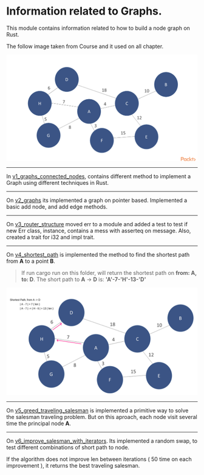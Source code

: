 # Information related to Graphs.


This module contains information related to how to build a node graph on Rust.

The follow image taken from Course and it used on all chapter.

![graph](https://github.com/crobatair/rust-algorithms-packt/blob/main/p4_connected_nodes/graph.png?raw=true)


---
In [v1_graphs_connected_nodes](../../main/p4_connected_nodes/v1_graphs_connected_nodes/src/main.rs), contains different method to implement a Graph using different techniques in Rust.

---

On [v2_graphs](../../main/p4_connected_nodes/v2_graphs/src/main.rs) its implemented a graph on pointer based.
Implemented a basic add node, and add edge methods.

---

On [v3_router_structure](../../main/p4_connected_nodes/v3_router_structure/src/main.rs) moved err to a module and added a test to test if new Err class, instance, contains a mess with asserteq on message.
Also,  created a trait for i32 and impl trait.

----

On [v4_shortest_path](../../main/p4_connected_nodes/v4_shortest_path/src/main.rs) is implemented the method to find the shortest path from __A__ to a point __B__.
> If run cargo run on this folder, will return the shortest path on __from: A, to: D__.
The short path to **A** -> **D** is: **'A'-7-'H'-13-'D'**

![shortest_path_a_to_d](https://github.com/crobatair/rust-algorithms-packt/blob/main/p4_connected_nodes/shortest_path_a_to_d.png?raw=true)

----

On [v5_greed_traveling_salesman](../../main/p4_connected_nodes/v5_greed_traveling_salesman/src/main.rs) is implemented a primitive way to solve the salesman traveling problem. But on this aproach, each node visit several time the principal node **A**.


----
On [v6_improve_salesman_with_iterators](../../main/p4_connected_nodes/v6_improve_salesman_with_iterators/src/main.rs).
Its implemented a random swap, to test different combinations of short path to node.

If the algorithm does not improve len between iterations ( 50 time on each improvement ), it returns the best traveling salesman.